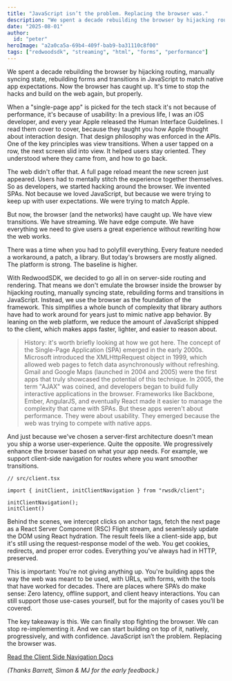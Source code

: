 ```yaml
---
title: "JavaScript isn’t the problem. Replacing the browser was."
description: "We spent a decade rebuilding the browser by hijacking routing, manually syncing state, rebuilding forms and transitions in JavaScript to match native app expectations. Now the browser has caught up. It's time to stop the hacks and build on the web again, but properly."
date: "2025-08-01"
author:
  id: "peter"
heroImage: "a2a0ca5a-69b4-409f-bab9-ba31110c8f00"
tags: ["redwoodsdk", "streaming", "html", "forms", "performance"]
---
```


We spent a decade rebuilding the browser by hijacking routing, manually syncing state, rebuilding forms and transitions in JavaScript to match native app expectations. Now the browser has caught up. It's time to stop the hacks and build on the web again, but properly.

When a "single-page app" is picked for the tech stack it's not because of performance, it's because of usability: In a previous life, I was an iOS developer, and every year Apple released the Human Interface Guidelines. I read them cover to cover, because they taught you how Apple thought about interaction design. That design philosophy was enforced in the APIs. One of the key principles was view transitions. When a user tapped on a row, the next screen slid into view. It helped users stay oriented. They understood where they came from, and how to go back.

The web didn't offer that. A full page reload meant the new screen just appeared. Users had to mentally stitch the experience together themselves. So as developers, we started hacking around the browser. We invented SPAs. Not because we loved JavaScript, but because we were trying to keep up with user expectations. We were trying to match Apple.

But now, the browser (and the networks) have caught up. We have view transitions. We have streaming. We have edge compute. We have everything we need to give users a great experience without rewriting how the web works.

There was a time when you had to polyfill everything. Every feature needed a workaround, a patch, a library. But today's browsers are mostly aligned. The platform is strong. The baseline is higher.

With RedwoodSDK, we decided to go all in on server-side routing and rendering. That means we don't emulate the browser inside the browser by hijacking routing, manually syncing state, rebuilding forms and transitions in JavaScript. Instead, we use the browser as the foundation of the framework. This simplifies a whole bunch of complexity that library authors have had to work around for years just to mimic native app behavior. By leaning on the web platform, we reduce the amount of JavaScript shipped to the client, which makes apps faster, lighter, and easier to reason about.

> History: it's worth briefly looking at how we got here. The concept of the Single-Page Application (SPA) emerged in the early 2000s. Microsoft introduced the XMLHttpRequest object in 1999, which allowed web pages to fetch data asynchronously without refreshing. Gmail and Google Maps (launched in 2004 and 2005) were the first apps that truly showcased the potential of this technique. In 2005, the term "AJAX" was coined, and developers began to build fully interactive applications in the browser. Frameworks like Backbone, Ember, AngularJS, and eventually React made it easier to manage the complexity that came with SPAs. But these apps weren't about performance. They were about usability. They emerged because the web was trying to compete with native apps.

And just because we've chosen a server-first architecture doesn't mean you ship a worse user-experience. Quite the opposite. We progressively enhance the browser based on what your app needs. For example, we support client-side navigation for routes where you want smoother transitions.

```
// src/client.tsx

import { initClient, initClientNavigation } from "rwsdk/client";

initClientNavigation();
initClient()
```

Behind the scenes, we intercept clicks on anchor tags, fetch the next page as a React Server Component (RSC) Flight stream, and seamlessly update the DOM using React hydration. The result feels like a client-side app, but it's still using the request-response model of the web. You get cookies, redirects, and proper error codes. Everything you've always had in HTTP, preserved.

This is important: You're not giving anything up. You're building apps the way the web was meant to be used, with URLs, with forms, with the tools that have worked for decades. There are places where SPA’s do make sense: Zero latency, offline support, and client heavy interactions. You can still support those use-cases yourself, but for the majority of cases you’ll be covered.

The key takeaway is this. We can finally stop fighting the browser. We can stop re-implementing it. And we can start building on top of it, natively, progressively, and with confidence. JavaScript isn’t the problem. Replacing the browser was.

[Read the Client Side Navigation Docs](https://docs.rwsdk.com/guides/frontend/client-side-nav/)

_(Thanks Barrett, Simon & MJ for the early feedback.)_
